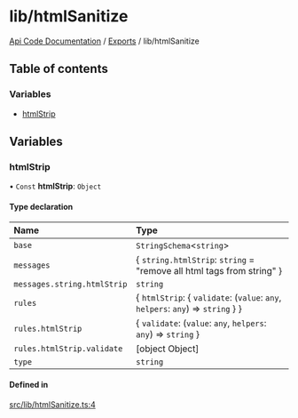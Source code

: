 # lib/htmlSanitize
 
[Api Code Documentation](../README.md) / [Exports](../modules.md) / lib/htmlSanitize

## Table of contents

### Variables

- [htmlStrip](lib_htmlSanitize.md#htmlstrip)

## Variables

### htmlStrip

• `Const` **htmlStrip**: `Object`

#### Type declaration

| Name | Type |
| :------ | :------ |
| `base` | `StringSchema`\<`string`\> |
| `messages` | \{ `string.htmlStrip`: `string` = "remove all html tags from string" } |
| `messages.string.htmlStrip` | `string` |
| `rules` | \{ `htmlStrip`: \{ `validate`: (`value`: `any`, `helpers`: `any`) => `string`  }  } |
| `rules.htmlStrip` | \{ `validate`: (`value`: `any`, `helpers`: `any`) => `string`  } |
| `rules.htmlStrip.validate` | [object Object] |
| `type` | `string` |

#### Defined in

[src/lib/htmlSanitize.ts:4](https://github.com/openkfw/TruBudget/blob/422cbec/api/src/lib/htmlSanitize.ts#L4)
